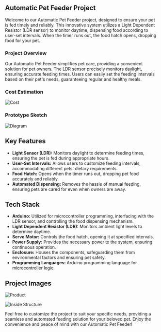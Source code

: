 ## Automatic Pet Feeder Project

Welcome to our Automatic Pet Feeder project, designed to ensure your pet is fed timely and reliably. This innovative system utilizes a Light Dependent Resistor (LDR sensor) to monitor daytime, dispensing food according to user-set intervals. When the timer runs out, the food hatch opens, dropping food for your pet.

### Project Overview

Our Automatic Pet Feeder simplifies pet care, providing a convenient solution for pet owners. The LDR sensor precisely monitors daylight, ensuring accurate feeding times. Users can easily set the feeding intervals based on their pet's needs, guaranteeing regular and healthy meals.

### Cost Estimation

![Cost](https://github.com/Avineesh28/Automatic-Pet-Feeder-System/assets/79737929/ed455ecc-3e35-4542-8697-231638526558)


### Prototype Sketch

![Diagram](https://github.com/Avineesh28/Automatic-Pet-Feeder-System/assets/79737929/2d1b036e-7ff0-436e-b88e-759ee7bc47e2)

## Key Features

- **Light Sensor (LDR):** Monitors daylight to determine feeding times, ensuring the pet is fed during appropriate hours.
- **User-Set Intervals:** Allows users to customize feeding intervals, accommodating different pets' dietary requirements.
- **Food Hatch:** Opens when the timer runs out, dropping pet food accurately and reliably.
- **Automated Dispensing:** Removes the hassle of manual feeding, ensuring pets are cared for even when owners are away.

## Tech Stack

- **Arduino:** Utilized for microcontroller programming, interfacing with the LDR sensor, and controlling the food dispensing mechanism.
- **Light Dependent Resistor (LDR):** Monitors ambient light levels to determine daytime.
- **Servo Motor:** Controls the food hatch, opening it at specified intervals.
- **Power Supply:** Provides the necessary power to the system, ensuring continuous operation.
- **Enclosure:** Houses the components, safeguarding them from environmental factors and ensuring pet safety.
- **Programming Languages:** Arduino programming language for microcontroller logic.

## Project Images

![Product](https://github.com/Avineesh28/Automatic-Pet-Feeder-System/assets/79737929/2e0129b3-e27b-4b75-bfe1-40c327a62426)

![Inside Structure](https://github.com/Avineesh28/Automatic-Pet-Feeder-System/assets/79737929/318812c9-f301-4827-ac61-6f06bb1aeee5)

Feel free to customize the project to suit your specific needs, providing a seamless and automated feeding solution for your beloved pet. Enjoy the convenience and peace of mind with our Automatic Pet Feeder!
